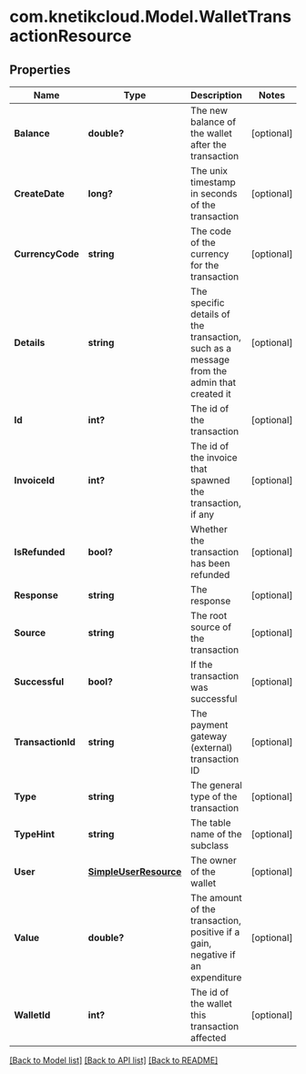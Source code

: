 # com.knetikcloud.Model.WalletTransactionResource
## Properties

Name | Type | Description | Notes
------------ | ------------- | ------------- | -------------
**Balance** | **double?** | The new balance of the wallet after the transaction | [optional] 
**CreateDate** | **long?** | The unix timestamp in seconds of the transaction | [optional] 
**CurrencyCode** | **string** | The code of the currency for the transaction | [optional] 
**Details** | **string** | The specific details of the transaction, such as a message from the admin that created it | [optional] 
**Id** | **int?** | The id of the transaction | [optional] 
**InvoiceId** | **int?** | The id of the invoice that spawned the transaction, if any | [optional] 
**IsRefunded** | **bool?** | Whether the transaction has been refunded | [optional] 
**Response** | **string** | The response | [optional] 
**Source** | **string** | The root source of the transaction | [optional] 
**Successful** | **bool?** | If the transaction was successful | [optional] 
**TransactionId** | **string** | The payment gateway (external) transaction ID | [optional] 
**Type** | **string** | The general type of the transaction | [optional] 
**TypeHint** | **string** | The table name of the subclass | [optional] 
**User** | [**SimpleUserResource**](SimpleUserResource.md) | The owner of the wallet | [optional] 
**Value** | **double?** | The amount of the transaction, positive if a gain, negative if an expenditure | [optional] 
**WalletId** | **int?** | The id of the wallet this transaction affected | [optional] 

[[Back to Model list]](../README.md#documentation-for-models) [[Back to API list]](../README.md#documentation-for-api-endpoints) [[Back to README]](../README.md)

